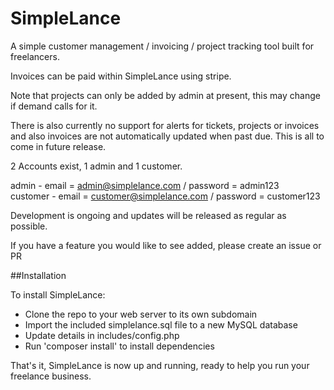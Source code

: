 SimpleLance
===========

A simple customer management / invoicing / project tracking tool built for freelancers.

Invoices can be paid within SimpleLance using stripe.

Note that projects can only be added by admin at present, this may change if demand calls for it.

There is also currently no support for alerts for tickets, projects or invoices and also invoices are not automatically
updated when past due.  This is all to come in future release.

2 Accounts exist, 1 admin and 1 customer.

admin - email = admin@simplelance.com / password = admin123 <br>
customer - email = customer@simplelance.com / password = customer123

Development is ongoing and updates will be released as regular as possible.

If you have a feature you would like to see added, please create an issue or PR

##Installation

To install SimpleLance:

- Clone the repo to your web server to its own subdomain
- Import the included simplelance.sql file to a new MySQL database
- Update details in includes/config.php
- Run 'composer install' to install dependencies

That's it, SimpleLance is now up and running, ready to help you run your freelance business.